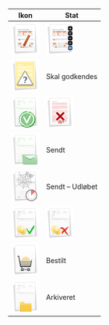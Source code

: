 <!-- markdownlint-disable-file MD041 -->
| Ikon | Stat |
|:-:|---|
| ![ikon][img1] | ![ikon][img2] | Udkast / Udkast – ikke beregnet |
| ![ikon][img3] | Skal godkendes |
| ![ikon][img4] | ![ikon][img5] | Godkendt / Ikke godkendt |
| ![ikon][img6] | Sendt |
| ![ikon][img7] | Sendt – Udløbet |
| ![ikon][img8] | ![ikon][img9] | Solgt / Tabt |
| ![ikon][img10] | Bestilt |
| ![ikon][img11] | Arkiveret |

<!-- Referenced images -->
[img1]: ../../../../media/icons/quote-state-draft.png
[img2]: ../../../../media/icons/quote-state-draft-not-calculated.png
[img3]: ../../../../media/icons/quote-state-needs-approval.png
[img4]: ../../../../media/icons/quote-state-approved.png
[img5]: ../../../../media/icons/quote-state-not-approved.png
[img6]: ../../../../media/icons/quote-state-published.png
[img7]: ../../../../media/icons/quote-state-published-expired.png
[img8]: ../../../../media/icons/quote-state-sold.png
[img9]: ../../../../media/icons/quote-state-rejected.png
[img10]: ../../../../media/icons/quote-state-ordered.png
[img11]: ../../../../media/icons/quote-state-archived.png
